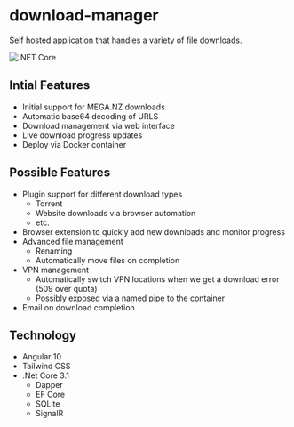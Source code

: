 # download-manager
Self hosted application that handles a variety of file downloads.

![.NET Core](https://github.com/evan-buss/download-manager/workflows/.NET%20Core/badge.svg?branch=master)

## Intial Features
- Initial support for MEGA.NZ downloads
- Automatic base64 decoding of URLS
- Download management via web interface
- Live download progress updates
- Deploy via Docker container


## Possible Features
- Plugin support for different download types
  - Torrent
  - Website downloads via browser automation
  - etc.
- Browser extension to quickly add new downloads and monitor progress
- Advanced file management
  - Renaming
  - Automatically move files on completion
- VPN management
  - Automatically switch VPN locations when we get a download error (509 over quota)
  - Possibly exposed via a named pipe to the container
- Email on download completion

## Technology
- Angular 10
- Tailwind CSS
- .Net Core 3.1
  - Dapper
  - EF Core
  - SQLite
  - SignalR
